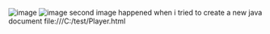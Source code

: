 ![image](https://github.com/w-lfe/lab1Wolfe/assets/170354681/fe017940-7d18-4ca2-91c1-fe25e8599b96)
![image](https://github.com/w-lfe/lab1Wolfe/assets/170354681/786f66f8-8517-4acb-983a-30b78927c925)
second image happened when i tried to create a new java document 
file:///C:/test/Player.html

